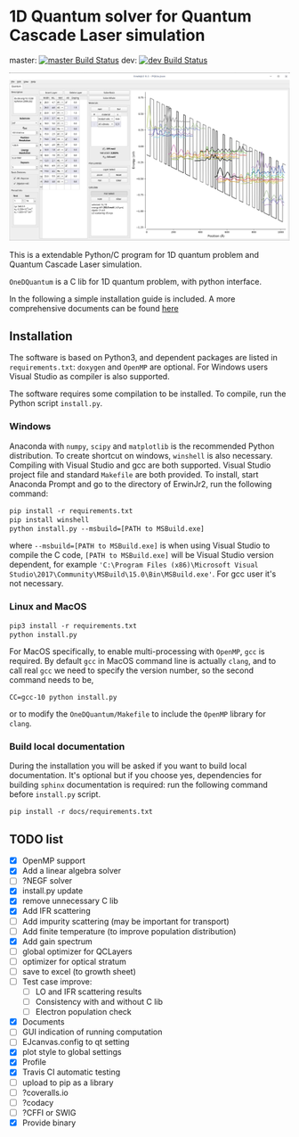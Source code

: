 1D Quantum solver for Quantum Cascade Laser simulation
================

master:
[![master Build Status](https://travis-ci.com/CareF/ErwinJr2.svg?branch=master)](https://travis-ci.org/CareF/ErwinJr2)
dev:
[![dev Build Status](https://travis-ci.com/CareF/ErwinJr2.svg?branch=dev)](https://travis-ci.org/CareF/ErwinJr2)

![Main Window Screenshot](./docs/figures/mainwindow.png)

This is a extendable Python/C program for 1D quantum problem and Quantum Cascade Laser simulation.

`OneDQuantum` is a C lib for 1D quantum problem, with python interface.

In the following a simple installation guide is included. A more comprehensive
documents can be found [here](https://erwinjr2.readthedocs.io/)


Installation
---------------
The software is based on Python3, and dependent packages are listed in
`requirements.txt`:
`doxygen` and `OpenMP` are optional. For Windows users Visual Studio as compiler
is also supported.

The software requires some compilation to be installed.
To compile, run the Python script `install.py`.

### Windows ###
Anaconda with `numpy`, `scipy` and `matplotlib` is the recommended Python
distribution. To create shortcut on windows, `winshell` is also necessary.
Compiling with Visual Studio and gcc are both supported. Visual Studio project
file and standard `Makefile` are both provided.
To install, start Anaconda Prompt and
go to the directory of ErwinJr2, run the following command:

```
pip install -r requirements.txt
pip install winshell
python install.py --msbuild=[PATH to MSBuild.exe]
```
where `--msbuild=[PATH to MSBuild.exe]` is when using Visual Studio to compile
the C code, `[PATH to MSBuild.exe]` will be Visual Studio version dependent,
for example `'C:\Program Files (x86)\Microsoft Visual Studio\2017\Community\MSBuild\15.0\Bin\MSBuild.exe'`.
For gcc user it's not necessary.

### Linux and MacOS ###
```
pip3 install -r requirements.txt
python install.py
```
For MacOS specifically, to enable multi-processing with `OpenMP`, `gcc` is
required. By default `gcc` in MacOS command line is actually `clang`, and to
call real `gcc` we need to specify the version number, so
the second command needs to be,
```
CC=gcc-10 python install.py
```
or to modify the `OneDQuantum/Makefile` to include the `OpenMP`
library for `clang`.

### Build local documentation ###
During the installation you will be asked if you want to build local
documentation. It's optional but if you choose yes, dependencies for building
`sphinx` documentation is required: run the following command before
`install.py` script.
```
pip install -r docs/requirements.txt
```

## TODO list
- [X] OpenMP support
- [X] Add a linear algebra solver
- [ ] ?NEGF solver
- [X] install.py update
- [X] remove unnecessary C lib
- [X] Add IFR scattering
- [ ] Add impurity scattering (may be important for transport)
- [ ] Add finite temperature  (to improve population distribution)
- [X] Add gain spectrum
- [ ] global optimizer for QCLayers
- [ ] optimizer for optical stratum
- [ ] save to excel (to growth sheet)
- [ ] Test case improve:
    - [ ] LO and IFR scattering results
    - [ ] Consistency with and without C lib
    - [ ] Electron population check
- [X] Documents
- [ ] GUI indication of running computation
- [ ] EJcanvas.config to qt setting
- [X] plot style to global settings
- [X] Profile
- [X] Travis CI automatic testing
- [ ] upload to pip as a library
- [ ] ?coveralls.io
- [ ] ?codacy
- [ ] ?CFFI or SWIG
- [X] Provide binary
